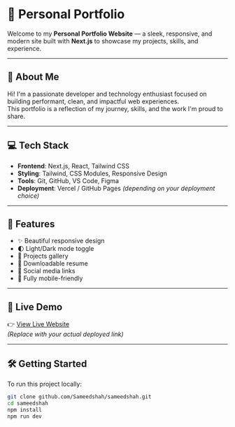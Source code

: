 # 🚀 Personal Portfolio

Welcome to my **Personal Portfolio Website** — a sleek, responsive, and modern site built with **Next.js** to showcase my projects, skills, and experience.

---

## 🧠 About Me

Hi! I'm a passionate developer and technology enthusiast focused on building performant, clean, and impactful web experiences.  
This portfolio is a reflection of my journey, skills, and the work I'm proud to share.

---

## 💻 Tech Stack

- **Frontend**: Next.js, React, Tailwind CSS
- **Styling**: Tailwind, CSS Modules, Responsive Design
- **Tools**: Git, GitHub, VS Code, Figma
- **Deployment**: Vercel / GitHub Pages *(depending on your deployment choice)*

---

## 📁 Features

- ✨ Beautiful responsive design
- 🌓 Light/Dark mode toggle
- 💼 Projects gallery
- 📄 Downloadable resume
- 🔗 Social media links
- 📱 Fully mobile-friendly

---

## 📸 Live Demo

👉 [View Live Website](https://your-portfolio-link.com)  
*(Replace with your actual deployed link)*

---

## 🛠️ Getting Started

To run this project locally:

```bash
git clone github.com/Sameedshah/sameedshah.git
cd sameedshah
npm install
npm run dev
